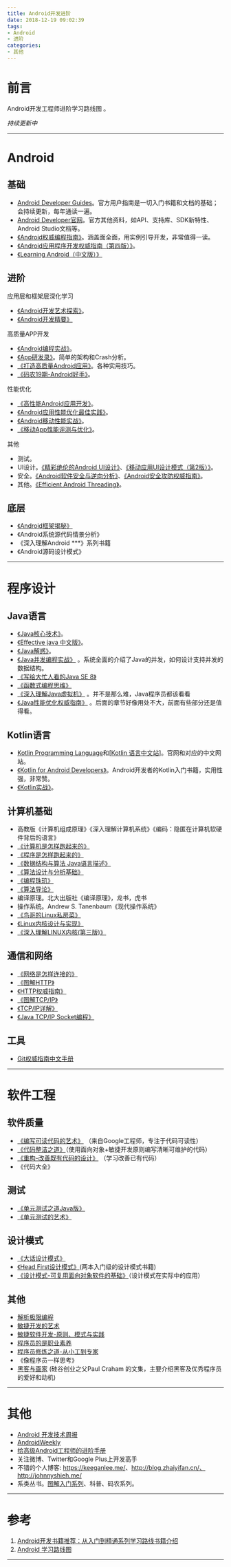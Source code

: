 ```yaml
---
title: Android开发进阶
date: 2018-12-19 09:02:39
tags:
- Android
- 进阶
categories:
- 其他
---
```


# 前言

Android开发工程师进阶学习路线图 。

*持续更新中*

----

# Android

## 基础

* [Android Developer Guides](https://developer.android.com/guide/)。官方用户指南是一切入门书籍和文档的基础；会持续更新，每年通读一遍。
* [Android Developer官网](https://developer.android.com/)。官方其他资料，如API、支持库、SDK新特性、Android Studio文档等。
* [《Android权威编程指南》](https://book.douban.com/subject/26789110/)。涵盖面全面，用实例引导开发，非常值得一读。
* [《Android应用程序开发权威指南（第四版）》](https://book.douban.com/subject/26340518/)。
* [《Learning Android（中文版）》](https://book.douban.com/subject/11501595/)

## 进阶

应用层和框架层深化学习

* [《Android开发艺术探索》](https://book.douban.com/subject/26599538/)。
* [《Android开发精要》](https://book.douban.com/subject/11530748/)

高质量APP开发

* [《Android编程实战》](https://book.douban.com/subject/25911738/)。
* [《App研发录》](https://book.douban.com/subject/26649050/)。简单的架构和Crash分析。
* [《打造高质量Android应用》](https://book.douban.com/subject/25866305/)。各种实用技巧。
* [《码农19期-Android好手》](http://www.ituring.com.cn/book/1705)。

性能优化

* [《高性能Android应用开发》](https://book.douban.com/subject/26891270/)。
* [《Android应用性能优化最佳实践》](https://book.douban.com/subject/27036747/)。
* [《Android移动性能实战》](https://book.douban.com/subject/27021800/)。
* [《移动App性能评测与优化》](https://book.douban.com/subject/26891415/)。

其他

* 测试。
* UI设计。[《精彩绝伦的Android UI设计》](https://book.douban.com/subject/25769136/)、[《移动应用UI设计模式（第2版）》]([https://book.douban.com/subject/26296679/)。
* 安全。[《Android软件安全与逆向分析》](https://book.douban.com/subject/20556210/)、[《Android安全攻防权威指南》](https://book.douban.com/subject/26348151/)。
* 其他。[《Efficient Android Threading》](https://book.douban.com/subject/25900200/)。

## 底层

* [《Android框架揭秘》](https://book.douban.com/subject/10570841/)
* 《Android系统源代码情景分析》
* 《深入理解Android ***》系列书籍
* 《Android源码设计模式》 

---

# 程序设计

## Java语言

* [《Java核心技术》](https://book.douban.com/subject/25762168/)。
* [《Effective java 中文版》](https://book.douban.com/subject/3360807/)。
* [《Java解惑》](https://book.douban.com/subject/5362860/)。
* [《Java并发编程实战》](https://book.douban.com/subject/10484692/) 。系统全面的介绍了Java的并发，如何设计支持并发的数据结构。
* [《写给大忙人看的Java SE 8》](https://book.douban.com/subject/26274206/)
* [《函数式编程思维》](https://book.douban.com/subject/26587213/)
* [《深入理解Java虚拟机》](https://book.douban.com/subject/24722612/) 。并不是那么难，Java程序员都该看看
* [《Java性能优化权威指南》](https://book.douban.com/subject/25828043/) 。后面的章节好像用处不大，前面有些部分还是值得看。

## Kotlin语言

* [Kotlin Programming Language](https://kotlinlang.org/)和[[Kotlin 语言中文站](https://www.kotlincn.net/)]。官网和对应的中文网站。
* [《Kotlin for Android Developers》](https://book.douban.com/subject/26916501/)。Android开发者的Kotlin入门书籍，实用性强，非常赞。
* [《Kotlin实战》](https://book.douban.com/subject/27093660/)。

## 计算机基础

* 高教版《计算机组成原理》《深入理解计算机系统》《编码：隐匿在计算机软硬件背后的语言》 
* [《计算机是怎样跑起来的》](https://book.douban.com/subject/26397183/)
* [《程序是怎样跑起来的》](https://book.douban.com/subject/26365491/)
* [《数据结构与算法 Java语言描述》](https://book.douban.com/subject/3351237/)
* [《算法设计与分析基础》](https://book.douban.com/subject/26337727/)
* [《编程珠玑》](https://book.douban.com/subject/3227098/) 
* [《算法导论》](https://book.douban.com/subject/20432061/)
* 编译原理。北大出版社《编译原理》，龙书，虎书 
* 操作系统。Andrew S. Tanenbaum《现代操作系统》 
* [《鸟哥的Linux私房菜》](https://book.douban.com/subject/4889838/)
* [《Linux内核设计与实现》](https://book.douban.com/subject/6097773/)
* [《深入理解LINUX内核(第三版)》](https://book.douban.com/subject/2287506/)

## 通信和网络

- [《网络是怎样连接的》](https://book.douban.com/subject/26941639/)
- [《图解HTTP》](https://book.douban.com/subject/25863515/)
- [《HTTP权威指南》](https://book.douban.com/subject/10746113/)
- [《图解TCP/IP》](https://book.douban.com/subject/24737674/)
- [《TCP/IP详解》](https://book.douban.com/subject/1088054/)
- [《Java TCP/IP Socket编程》](https://book.douban.com/subject/3519369/)

## 工具

* [Git权威指南中文手册](http://iissnan.com/progit/html/zh/ch1_0.html)

---

# 软件工程

## 软件质量

- [《编写可读代码的艺术》](https://book.douban.com/subject/10797189/) （来自Google工程师，专注于代码可读性）
- [《代码整洁之道》](https://book.douban.com/subject/4199741/)（使用面向对象+敏捷开发原则编写清晰可维护的代码）
- [《重构-改善既有代码的设计》](https://book.douban.com/subject/4262627/) （学习改善已有代码）
- 《代码大全》 

## 测试

* [《单元测试之道Java版》](https://book.douban.com/subject/1239651/)
* [《单元测试的艺术》](https://book.douban.com/subject/25934516/)

## 设计模式

- [《大话设计模式》](https://book.douban.com/subject/2334288/)
- [《Head First设计模式》](https://book.douban.com/subject/2243615/)(两本入门级的设计模式书籍)
- [《设计模式-可复用面向对象软件的基础》](https://book.douban.com/subject/1052241/)（设计模式在实际中的应用）

## 其他

- [解析极限编程](https://book.douban.com/subject/1790225/)
- [敏捷开发的艺术](https://book.douban.com/subject/4037534/)
- [敏捷软件开发-原则、模式与实践](http://book.douban.com/subject/5348122/)
- [程序员的是职业素养](https://book.douban.com/subject/11614538/)
- [程序员修炼之道-从小工到专家](https://book.douban.com/subject/5387402/)
- 《像程序员一样思考》
- [黑客与画家](https://book.douban.com/subject/6021440/) (硅谷创业之父Paul Craham 的文集，主要介绍黑客及优秀程序员的爱好和动机)

---

# 其他

* [Android 开发技术周报](https://androidweekly.io/)
* [AndroidWeekly](http://androidweekly.net/confirmation)
* [给高级Android工程师的进阶手册](https://hencoder.com/)
* 关注微博、Twitter和Google Plus上开发高手
* 不错的个人博客: <https://keeganlee.me/>、http://blog.zhaiyifan.cn/、http://johnnyshieh.me/
* 系类丛书。[图解入门系列](https://book.douban.com/series/34135?page=1)、科普、码农系列。

---

# 参考

1. [Android开发书籍推荐：从入门到精通系列学习路线书籍介绍](https://www.diycode.cc/wiki/androidbook)
2. [Android 学习路线图](https://www.diycode.cc/topics/122)

---

